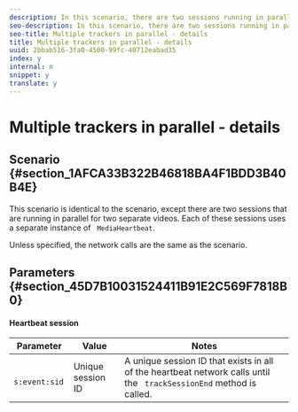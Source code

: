```yaml
---
description: In this scenario, there are two sessions running in parallel for two separate videos and using two separate instances of MediaHeartbeat..
seo-description: In this scenario, there are two sessions running in parallel for two separate videos and using two separate instances of MediaHeartbeat..
seo-title: Multiple trackers in parallel - details
title: Multiple trackers in parallel - details
uuid: 2bbab516-3fa0-4500-99fc-40712eabad35
index: y
internal: n
snippet: y
translate: y
---
```


# Multiple trackers in parallel - details


## Scenario {#section_1AFCA33B322B46818BA4F1BDD3B40B4E}

This scenario is identical to the [](../../c_vhl_stand-implement/c_vhl_scenarios-top/r_vhl_scenarios_no-interup-comm-details-top.md) scenario, except there are two sessions that are running in parallel for two separate videos. Each of these sessions uses a separate instance of ` MediaHeartbeat`. 

Unless specified, the network calls are the same as the [](../../c_vhl_stand-implement/c_vhl_scenarios-top/r_vhl_scenarios_no-interup-comm-details-top.md) scenario. 

## Parameters {#section_45D7B10031524411B91E2C569F7818B0}


#### Heartbeat session
|  Parameter  | Value  | Notes  |
|---|---|---|
| ` s:event:sid`  | Unique session ID  |A unique session ID that exists in all of the heartbeat network calls until the ` trackSessionEnd` method is called.  |


